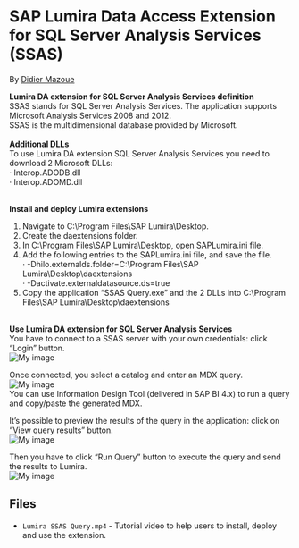 SAP Lumira Data Access Extension for SQL Server Analysis Services (SSAS)
===========================
By [Didier Mazoue](http://scn.sap.com/people/didier.mazoue)

<strong>Lumira DA extension for SQL Server Analysis Services definition</strong> <br>
SSAS stands for SQL Server Analysis Services. The application supports Microsoft Analysis Services 2008 and 2012.<br>
SSAS is the multidimensional database provided by Microsoft.<br><br>
<strong>Additional DLLs</strong><br>
To use Lumira DA extension SQL Server Analysis Services you need to download 2 Microsoft DLLs:<br>
· Interop.ADODB.dll<br>
· Interop.ADOMD.dll<br>
<br>

<strong>Install and deploy Lumira extensions</strong><br>
1. Navigate to C:\Program Files\SAP Lumira\Desktop.<br>
2. Create the daextensions folder.<br>
3. In C:\Program Files\SAP Lumira\Desktop, open SAPLumira.ini file.<br>
4. Add the following entries to the SAPLumira.ini file, and save the file.<br>
· -Dhilo.externalds.folder=C:\Program Files\SAP Lumira\Desktop\daextensions<br>
· -Dactivate.externaldatasource.ds=true<br>
5. Copy the application “SSAS Query.exe” and the 2 DLLs into C:\Program Files\SAP Lumira\Desktop\daextensions<br><br>

<strong>Use Lumira DA extension for SQL Server Analysis Services</strong><br>
You have to connect to a SSAS server with your own credentials: click “Login” button.<br>
![My image](https://github.com/SAP/lumira-extension-da-sql-server-analysis-services/blob/master/readmescreenshots/1.png)<br>

Once connected, you select a catalog and enter an MDX query.<br>
![My image](https://github.com/SAP/lumira-extension-da-sql-server-analysis-services/blob/master/readmescreenshots/2.png)<br>
You can use Information Design Tool (delivered in SAP BI 4.x) to run a query and copy/paste the generated MDX.<br>

It’s possible to preview the results of the query in the application: click on “View query results” button.<br>
![My image](https://github.com/SAP/lumira-extension-da-sql-server-analysis-services/blob/master/readmescreenshots/3.png)<br>

Then you have to click “Run Query” button to execute the query and send the results to Lumira.<br>
![My image](https://github.com/SAP/lumira-extension-da-sql-server-analysis-services/blob/master/readmescreenshots/4.png)<br>

Files
-----------
* `Lumira SSAS Query.mp4` - Tutorial video to help users to install, deploy and use the extension.
